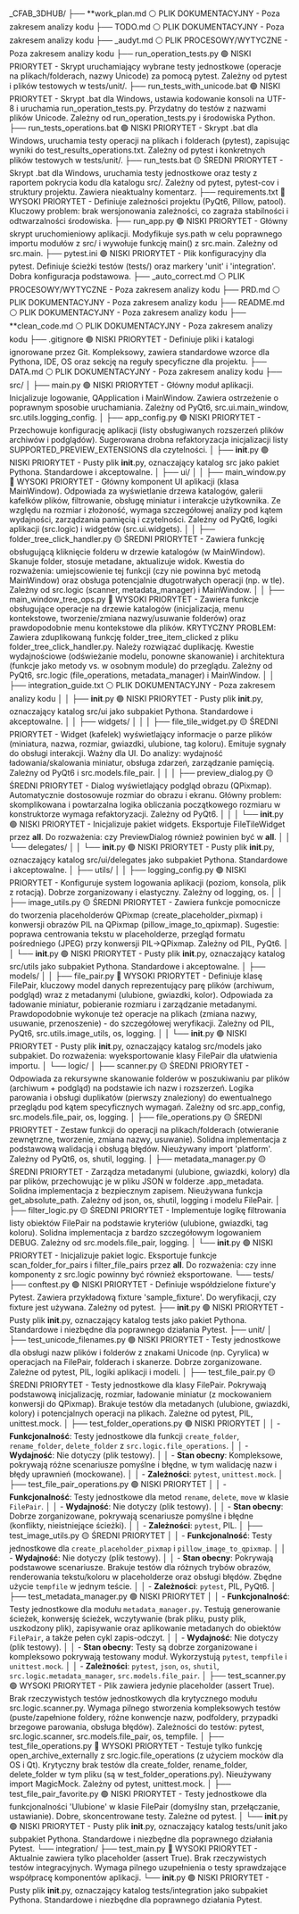 \_CFAB_3DHUB/
├── **work_plan.md ⚪ PLIK DOKUMENTACYJNY - Poza zakresem analizy kodu
├── TODO.md ⚪ PLIK DOKUMENTACYJNY - Poza zakresem analizy kodu
├── \_audyt.md ⚪ PLIK PROCESOWY/WYTYCZNE - Poza zakresem analizy kodu
├── run_operation_tests.py 🟢 NISKI PRIORYTET - Skrypt uruchamiający wybrane testy jednostkowe (operacje na plikach/folderach, nazwy Unicode) za pomocą pytest. Zależny od pytest i plików testowych w tests/unit/.
├── run_tests_with_unicode.bat 🟢 NISKI PRIORYTET - Skrypt .bat dla Windows, ustawia kodowanie konsoli na UTF-8 i uruchamia run_operation_tests.py. Przydatny do testów z nazwami plików Unicode. Zależny od run_operation_tests.py i środowiska Python.
├── run_tests_operations.bat 🟢 NISKI PRIORYTET - Skrypt .bat dla Windows, uruchamia testy operacji na plikach i folderach (pytest), zapisując wyniki do test_results_operations.txt. Zależny od pytest i konkretnych plików testowych w tests/unit/.
├── run_tests.bat 🟡 ŚREDNI PRIORYTET - Skrypt .bat dla Windows, uruchamia testy jednostkowe oraz testy z raportem pokrycia kodu dla katalogu src/. Zależny od pytest, pytest-cov i struktury projektu. Zawiera nieaktualny komentarz.
├── requirements.txt 🔴 WYSOKI PRIORYTET - Definiuje zależności projektu (PyQt6, Pillow, patool). Kluczowy problem: brak wersjonowania zależności, co zagraża stabilności i odtwarzalności środowiska.
├── run_app.py 🟢 NISKI PRIORYTET - Główny skrypt uruchomieniowy aplikacji. Modyfikuje sys.path w celu poprawnego importu modułów z src/ i wywołuje funkcję main() z src.main. Zależny od src.main.
├── pytest.ini 🟢 NISKI PRIORYTET - Plik konfiguracyjny dla pytest. Definiuje ścieżki testów (tests/) oraz markery 'unit' i 'integration'. Dobra konfiguracja podstawowa.
├── \_auto_correct.md ⚪ PLIK PROCESOWY/WYTYCZNE - Poza zakresem analizy kodu
├── PRD.md ⚪ PLIK DOKUMENTACYJNY - Poza zakresem analizy kodu
├── README.md ⚪ PLIK DOKUMENTACYJNY - Poza zakresem analizy kodu
├── **clean_code.md ⚪ PLIK DOKUMENTACYJNY - Poza zakresem analizy kodu
├── .gitignore 🟢 NISKI PRIORYTET - Definiuje pliki i katalogi ignorowane przez Git. Kompleksowy, zawiera standardowe wzorce dla Pythona, IDE, OS oraz sekcję na reguły specyficzne dla projektu.
├── DATA.md ⚪ PLIK DOKUMENTACYJNY - Poza zakresem analizy kodu
├── src/
│ ├── main.py 🟢 NISKI PRIORYTET - Główny moduł aplikacji. Inicjalizuje logowanie, QApplication i MainWindow. Zawiera ostrzeżenie o poprawnym sposobie uruchamiania. Zależny od PyQt6, src.ui.main_window, src.utils.logging_config.
│ ├── app_config.py 🟢 NISKI PRIORYTET - Przechowuje konfigurację aplikacji (listy obsługiwanych rozszerzeń plików archiwów i podglądów). Sugerowana drobna refaktoryzacja inicjalizacji listy SUPPORTED_PREVIEW_EXTENSIONS dla czytelności.
│ ├── **init**.py 🟢 NISKI PRIORYTET - Pusty plik **init**.py, oznaczający katalog src jako pakiet Pythona. Standardowe i akceptowalne.
│ ├── ui/
│ │ ├── main_window.py 🔴 WYSOKI PRIORYTET - Główny komponent UI aplikacji (klasa MainWindow). Odpowiada za wyświetlanie drzewa katalogów, galerii kafelków plików, filtrowanie, obsługę miniatur i interakcje użytkownika. Ze względu na rozmiar i złożoność, wymaga szczegółowej analizy pod kątem wydajności, zarządzania pamięcią i czytelności. Zależny od PyQt6, logiki aplikacji (src.logic) i widgetów (src.ui.widgets).
│ │ ├── folder_tree_click_handler.py 🟡 ŚREDNI PRIORYTET - Zawiera funkcję obsługującą kliknięcie folderu w drzewie katalogów (w MainWindow). Skanuje folder, stosuje metadane, aktualizuje widok. Kwestia do rozważenia: umiejscowienie tej funkcji (czy nie powinna być metodą MainWindow) oraz obsługa potencjalnie długotrwałych operacji (np. w tle). Zależny od src.logic (scanner, metadata_manager) i MainWindow.
│ │ ├── main_window_tree_ops.py 🔴 WYSOKI PRIORYTET - Zawiera funkcje obsługujące operacje na drzewie katalogów (inicjalizacja, menu kontekstowe, tworzenie/zmiana nazwy/usuwanie folderów) oraz prawdopodobnie menu kontekstowe dla plików. KRYTYCZNY PROBLEM: Zawiera zduplikowaną funkcję folder_tree_item_clicked z pliku folder_tree_click_handler.py. Należy rozwiązać duplikację. Kwestie wydajnościowe (odświeżanie modelu, ponowne skanowanie) i architektura (funkcje jako metody vs. w osobnym module) do przeglądu. Zależny od PyQt6, src.logic (file_operations, metadata_manager) i MainWindow.
│ │ ├── integration_guide.txt ⚪ PLIK DOKUMENTACYJNY - Poza zakresem analizy kodu
│ │ ├── **init**.py 🟢 NISKI PRIORYTET - Pusty plik **init**.py, oznaczający katalog src/ui jako subpakiet Pythona. Standardowe i akceptowalne.
│ │ ├── widgets/
│ │ │ ├── file_tile_widget.py 🟡 ŚREDNI PRIORYTET - Widget (kafelek) wyświetlający informacje o parze plików (miniatura, nazwa, rozmiar, gwiazdki, ulubione, tag koloru). Emituje sygnały do obsługi interakcji. Ważny dla UI. Do analizy: wydajność ładowania/skalowania miniatur, obsługa zdarzeń, zarządzanie pamięcią. Zależny od PyQt6 i src.models.file_pair.
│ │ │ ├── preview_dialog.py 🟡 ŚREDNI PRIORYTET - Dialog wyświetlający podgląd obrazu (QPixmap). Automatycznie dostosowuje rozmiar do obrazu i ekranu. Główny problem: skomplikowana i powtarzalna logika obliczania początkowego rozmiaru w konstruktorze wymaga refaktoryzacji. Zależny od PyQt6.
│ │ │ └── **init**.py 🟢 NISKI PRIORYTET - Inicjalizuje pakiet widgets. Eksportuje FileTileWidget przez **all**. Do rozważenia: czy PreviewDialog również powinien być w **all**.
│ │ └── delegates/
│ │ └── **init**.py 🟢 NISKI PRIORYTET - Pusty plik **init**.py, oznaczający katalog src/ui/delegates jako subpakiet Pythona. Standardowe i akceptowalne.
│ ├── utils/
│ │ ├── logging_config.py 🟢 NISKI PRIORYTET - Konfiguruje system logowania aplikacji (poziom, konsola, plik z rotacją). Dobrze zorganizowany i elastyczny. Zależny od logging, os.
│ │ ├── image_utils.py 🟡 ŚREDNI PRIORYTET - Zawiera funkcje pomocnicze do tworzenia placeholderów QPixmap (create_placeholder_pixmap) i konwersji obrazów PIL na QPixmap (pillow_image_to_qpixmap). Sugestie: poprawa centrowania tekstu w placeholderze, przegląd formatu pośredniego (JPEG) przy konwersji PIL->QPixmap. Zależny od PIL, PyQt6.
│ │ └── **init**.py 🟢 NISKI PRIORYTET - Pusty plik **init**.py, oznaczający katalog src/utils jako subpakiet Pythona. Standardowe i akceptowalne.
│ ├── models/
│ │ ├── file_pair.py 🔴 WYSOKI PRIORYTET - Definiuje klasę FilePair, kluczowy model danych reprezentujący parę plików (archiwum, podgląd) wraz z metadanymi (ulubione, gwiazdki, kolor). Odpowiada za ładowanie miniatur, pobieranie rozmiaru i zarządzanie metadanymi. Prawdopodobnie wykonuje też operacje na plikach (zmiana nazwy, usuwanie, przenoszenie) - do szczegółowej weryfikacji. Zależny od PIL, PyQt6, src.utils.image_utils, os, logging.
│ │ └── **init**.py 🟢 NISKI PRIORYTET - Pusty plik **init**.py, oznaczający katalog src/models jako subpakiet. Do rozważenia: wyeksportowanie klasy FilePair dla ułatwienia importu.
│ └── logic/
│ ├── scanner.py 🟡 ŚREDNI PRIORYTET - Odpowiada za rekursywne skanowanie folderów w poszukiwaniu par plików (archiwum + podgląd) na podstawie ich nazw i rozszerzeń. Logika parowania i obsługi duplikatów (pierwszy znaleziony) do ewentualnego przeglądu pod kątem specyficznych wymagań. Zależny od src.app_config, src.models.file_pair, os, logging.
│ ├── file_operations.py 🟡 ŚREDNI PRIORYTET - Zestaw funkcji do operacji na plikach/folderach (otwieranie zewnętrzne, tworzenie, zmiana nazwy, usuwanie). Solidna implementacja z podstawową walidacją i obsługą błędów. Nieużywany import 'platform'. Zależny od PyQt6, os, shutil, logging.
│ ├── metadata_manager.py 🟡 ŚREDNI PRIORYTET - Zarządza metadanymi (ulubione, gwiazdki, kolory) dla par plików, przechowując je w pliku JSON w folderze .app_metadata. Solidna implementacja z bezpiecznym zapisem. Nieużywana funkcja get_absolute_path. Zależny od json, os, shutil, logging i modelu FilePair.
│ ├── filter_logic.py 🟡 ŚREDNI PRIORYTET - Implementuje logikę filtrowania listy obiektów FilePair na podstawie kryteriów (ulubione, gwiazdki, tag koloru). Solidna implementacja z bardzo szczegółowym logowaniem DEBUG. Zależny od src.models.file_pair, logging.
│ └── **init**.py 🟢 NISKI PRIORYTET - Inicjalizuje pakiet logic. Eksportuje funkcje scan_folder_for_pairs i filter_file_pairs przez **all**. Do rozważenia: czy inne komponenty z src.logic powinny być również eksportowane.
└── tests/
├── conftest.py 🟢 NISKI PRIORYTET - Definiuje współdzielone fixture'y Pytest. Zawiera przykładową fixture 'sample_fixture'. Do weryfikacji, czy fixture jest używana. Zależny od pytest.
├── **init**.py 🟢 NISKI PRIORYTET - Pusty plik **init**.py, oznaczający katalog tests jako pakiet Pythona. Standardowe i niezbędne dla poprawnego działania Pytest.
├── unit/
│ ├── test_unicode_filenames.py 🟢 NISKI PRIORYTET - Testy jednostkowe dla obsługi nazw plików i folderów z znakami Unicode (np. Cyrylica) w operacjach na FilePair, folderach i skanerze. Dobrze zorganizowane. Zależne od pytest, PIL, logiki aplikacji i modeli.
│ ├── test_file_pair.py 🟡 ŚREDNI PRIORYTET - Testy jednostkowe dla klasy FilePair. Pokrywają podstawową inicjalizację, rozmiar, ładowanie miniatur (z mockowaniem konwersji do QPixmap). Brakuje testów dla metadanych (ulubione, gwiazdki, kolory) i potencjalnych operacji na plikach. Zależne od pytest, PIL, unittest.mock.
│ ├── test_folder_operations.py 🟢 NISKI PRIORYTET
│ │ - **Funkcjonalność**: Testy jednostkowe dla funkcji `create_folder`, `rename_folder`, `delete_folder` z `src.logic.file_operations`.
│ │ - **Wydajność**: Nie dotyczy (plik testowy).
│ │ - **Stan obecny**: Kompleksowe, pokrywają różne scenariusze pomyślne i błędne, w tym walidację nazw i błędy uprawnień (mockowane).
│ │ - **Zależności**: `pytest`, `unittest.mock`.
│ ├── test_file_pair_operations.py 🟢 NISKI PRIORYTET
│ │ - **Funkcjonalność**: Testy jednostkowe dla metod `rename`, `delete`, `move` w klasie `FilePair`.
│ │ - **Wydajność**: Nie dotyczy (plik testowy).
│ │ - **Stan obecny**: Dobrze zorganizowane, pokrywają scenariusze pomyślne i błędne (konflikty, nieistniejące ścieżki).
│ │ - **Zależności**: `pytest`, PIL.
│ ├── test_image_utils.py 🟡 ŚREDNI PRIORYTET
│ │ - **Funkcjonalność**: Testy jednostkowe dla `create_placeholder_pixmap` i `pillow_image_to_qpixmap`.
│ │ - **Wydajność**: Nie dotyczy (plik testowy).
│ │ - **Stan obecny**: Pokrywają podstawowe scenariusze. Brakuje testów dla różnych trybów obrazów, renderowania tekstu/koloru w placeholderze oraz obsługi błędów. Zbędne użycie `tempfile` w jednym teście.
│ │ - **Zależności**: `pytest`, PIL, PyQt6.
│ ├── test_metadata_manager.py 🟢 NISKI PRIORYTET
│ │ - **Funkcjonalność**: Testy jednostkowe dla modułu `metadata_manager.py`. Testują generowanie ścieżek, konwersję ścieżek, wczytywanie (brak pliku, pusty plik, uszkodzony plik), zapisywanie oraz aplikowanie metadanych do obiektów `FilePair`, a także pełen cykl zapis-odczyt.
│ │ - **Wydajność**: Nie dotyczy (plik testowy).
│ │ - **Stan obecny**: Testy są dobrze zorganizowane i kompleksowo pokrywają testowany moduł. Wykorzystują `pytest`, `tempfile` i `unittest.mock`.
│ │ - **Zależności**: `pytest`, `json`, `os`, `shutil`, `src.logic.metadata_manager`, `src.models.file_pair`.
│ ├── test_scanner.py 🟢 WYSOKI PRIORYTET - Plik zawiera jedynie placeholder (assert True). Brak rzeczywistych testów jednostkowych dla krytycznego modułu src.logic.scanner.py. Wymaga pilnego stworzenia kompleksowych testów (puste/zapełnione foldery, różne konwencje nazw, podfoldery, przypadki brzegowe parowania, obsługa błędów). Zależności do testów: pytest, src.logic.scanner, src.models.file_pair, os, tempfile.
│ ├── test_file_operations.py 🔴 WYSOKI PRIORYTET - Testuje tylko funkcję open_archive_externally z src.logic.file_operations (z użyciem mocków dla OS i Qt). Krytyczny brak testów dla create_folder, rename_folder, delete_folder w tym pliku (są w test_folder_operations.py). Nieużywany import MagicMock. Zależny od pytest, unittest.mock.
│ ├── test_file_pair_favorite.py 🟢 NISKI PRIORYTET - Testy jednostkowe dla funkcjonalności 'Ulubione' w klasie FilePair (domyślny stan, przełączanie, ustawianie). Dobre, skoncentrowane testy. Zależne od pytest.
│ └── **init**.py 🟢 NISKI PRIORYTET - Pusty plik **init**.py, oznaczający katalog tests/unit jako subpakiet Pythona. Standardowe i niezbędne dla poprawnego działania Pytest.
└── integration/
├── test_main.py 🔴 WYSOKI PRIORYTET - Aktualnie zawiera tylko placeholder (assert True). Brak rzeczywistych testów integracyjnych. Wymaga pilnego uzupełnienia o testy sprawdzające współpracę komponentów aplikacji.
└── **init**.py 🟢 NISKI PRIORYTET - Pusty plik **init**.py, oznaczający katalog tests/integration jako subpakiet Pythona. Standardowe i niezbędne dla poprawnego działania Pytest.
